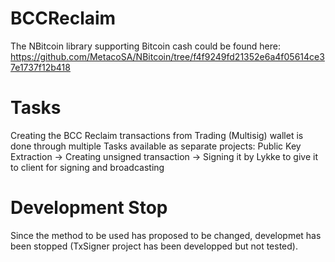 # BCCReclaim

The NBitcoin library supporting Bitcoin cash could be found here: https://github.com/MetacoSA/NBitcoin/tree/f4f9249fd21352e6a4f05614ce37e1737f12b418


# Tasks

Creating the BCC Reclaim transactions from Trading (Multisig) wallet is done through multiple Tasks available as separate projects: Public Key Extraction -> Creating unsigned transaction -> Signing it by Lykke to give it to client for signing and broadcasting

# Development Stop

Since the method to be used has proposed to be changed, developmet has been stopped (TxSigner project has been developped but not tested).

